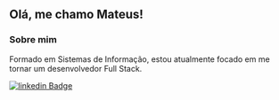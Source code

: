 ## Olá, me chamo Mateus!

### Sobre mim

Formado em Sistemas de Informação, estou atualmente focado em me tornar um desenvolvedor Full Stack.

<!--[![Github Badge](https://img.shields.io/badge/-Github-000?style=flat-square&logo=Github&logoColor=white&link=LINK_GIT)](https://github.com/mthenrique) -->
[![linkedin Badge](https://img.shields.io/badge/-LinkedIn-blue?style=flat-square&logo=Linkedin&logoColor=white&link=https://www.linkedin.com/in/mthenrique/)](https://www.linkedin.com/in/mthenrique/)
